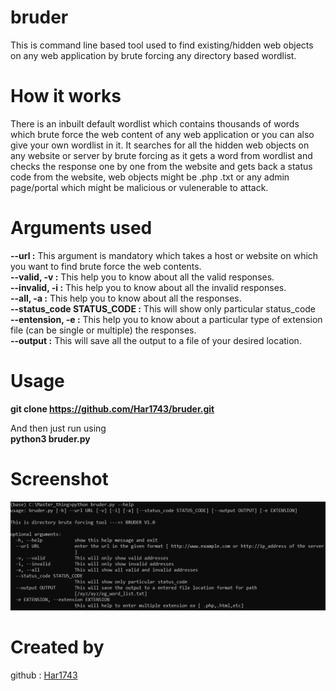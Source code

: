 # bruder

This is command line based tool used to find existing/hidden web objects on any web application by brute forcing any directory based wordlist.

# How it works 

There is an inbuilt default wordlist which contains thousands of words which brute force the web content of any web application or you can also give your own wordlist in it. It searches for all the hidden web objects on any website or server by brute forcing as it gets a word from wordlist and checks the response one by one from the website and gets back a status code from the website, web objects might be .php .txt or any admin page/portal which might be malicious or vulenerable to attack.

# Arguments used 

**--url :** This argument is mandatory which takes a host or website on which you want to find brute force the web contents.<br/>
**--valid, -v :** This help you to know about all the valid responses.<br/>
**--invalid, -i :** This help you to know about all the invalid responses.<br/>
**--all, -a :** This help you to know about all the responses.<br/>
**--status_code STATUS_CODE :** This will show only particular status_code</br>
**--entension, -e :** This help you to know about a particular type of extension file (can be single or multiple) the responses.<br/>
**--output :** This will save all the output to a file of your desired location.<br/>


# Usage 

**git clone https://github.com/Har1743/bruder.git** <br/>

And then just run using <br/>
**python3 bruder.py**

# Screenshot

![](bruder_help.png)

# Created by

github : [Har1743](https://github.com/Har1743)
